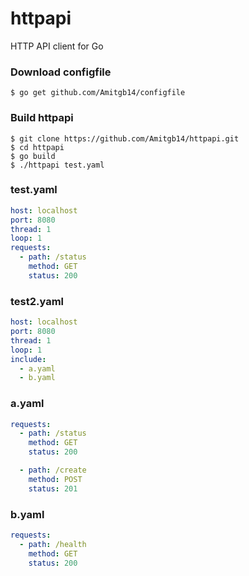 # httpapi

HTTP API client for Go

### Download configfile
```
$ go get github.com/Amitgb14/configfile
```

### Build httpapi
```
$ git clone https://github.com/Amitgb14/httpapi.git
$ cd httpapi
$ go build
$ ./httpapi test.yaml
```

### test.yaml
```yaml
host: localhost
port: 8080
thread: 1
loop: 1
requests:
  - path: /status
    method: GET
    status: 200
```

### test2.yaml
```yaml
host: localhost
port: 8080
thread: 1
loop: 1
include:
  - a.yaml
  - b.yaml
```

### a.yaml
```yaml
requests:
  - path: /status
    method: GET
    status: 200

  - path: /create
    method: POST
    status: 201
```

### b.yaml
```yaml
requests:
  - path: /health
    method: GET
    status: 200
```


